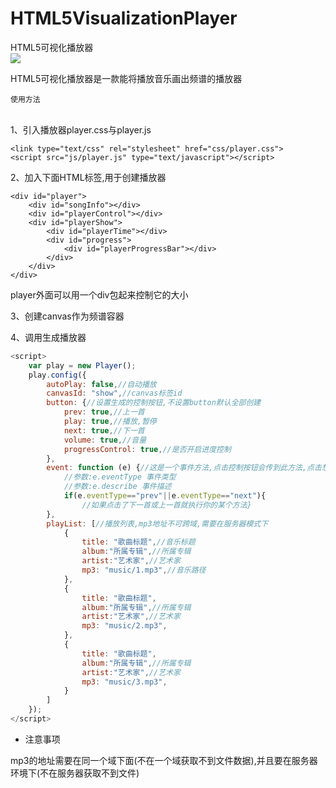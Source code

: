 # HTML5VisualizationPlayer
HTML5可视化播放器
<br>
![](https://poppinrubo.github.io/HTML5VisualizationPlayer/images/demo.gif)  

HTML5可视化播放器是一款能将播放音乐画出频谱的播放器
<br>

`使用方法`

<br>
1、引入播放器player.css与player.js

    <link type="text/css" rel="stylesheet" href="css/player.css">
    <script src="js/player.js" type="text/javascript"></script>

2、加入下面HTML标签,用于创建播放器

    <div id="player">
        <div id="songInfo"></div>
        <div id="playerControl"></div>
        <div id="playerShow">
            <div id="playerTime"></div>
            <div id="progress">
                <div id="playerProgressBar"></div>
            </div>
        </div>
    </div>
player外面可以用一个div包起来控制它的大小

3、创建canvas作为频谱容器

<canvas id="show" width="560" height="350"></canvas>

4、调用生成播放器
```javascript
<script>
    var play = new Player();
    play.config({
        autoPlay: false,//自动播放
        canvasId: "show",//canvas标签id
        button: {//设置生成的控制按钮,不设置button默认全部创建
            prev: true,//上一首
            play: true,//播放,暂停
            next: true,//下一首
            volume: true,//音量
            progressControl: true,//是否开启进度控制
        },
        event: function (e) {//这是一个事件方法,点击控制按钮会传到此方法,点击想要扩展可以写在这个事件方法里
            //参数:e.eventType 事件类型
            //参数:e.describe 事件描述
            if(e.eventType=="prev"||e.eventType=="next"){
                //如果点击了下一首或上一首就执行你的某个方法}
        },
        playList: [//播放列表,mp3地址不可跨域,需要在服务器模式下
            {
                title: "歌曲标题",//音乐标题
                album:"所属专辑",//所属专辑
                artist:"艺术家",//艺术家
                mp3: "music/1.mp3",//音乐路径
            },
            {
                title: "歌曲标题",
                album:"所属专辑",//所属专辑
                artist:"艺术家",//艺术家
                mp3: "music/2.mp3",
            },
            {
                title: "歌曲标题",
                album:"所属专辑",//所属专辑
                artist:"艺术家",//艺术家
                mp3: "music/3.mp3",
            }
        ]
    });
</script>
```
* 注意事项

mp3的地址需要在同一个域下面(不在一个域获取不到文件数据),并且要在服务器环境下(不在服务器获取不到文件)
